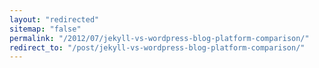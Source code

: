 ```yaml
---
layout: "redirected"
sitemap: "false"
permalink: "/2012/07/jekyll-vs-wordpress-blog-platform-comparison/"
redirect_to: "/post/jekyll-vs-wordpress-blog-platform-comparison/"
---
```




